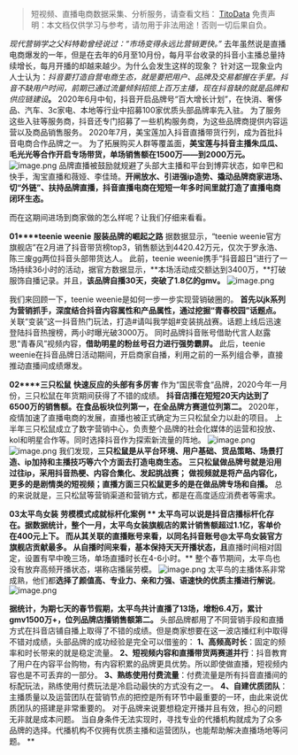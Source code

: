 
>
> 短视频、直播电商数据采集、分析服务，请查看文档： [TitoData](https://www.titodata.com?from=douyinarticle)
> 免责声明：本文档仅供学习与参考，请勿用于非法用途！否则一切后果自负。
> 



_现代营销学之父科特勒曾经说过：“市场变得永远比营销更快。”_
去年虽然说是直播电商爆发的一年，但是在去年的6月至10月份，每月平台收录的抖音小主播总量持续增长，每月开播的却越来越少。为什么会发生这样的现象？
针对这一现象业内人士认为：_抖音要打造自营电商生态，就是要把用户、品牌及交易都握在手里。抖音不缺用户时间，前期已通过流量倾斜招揽上百万主播，现在抖音缺的就是品牌和供应链建设_**。**
2020年6月中旬，抖音开启品牌号“百大增长计划”，在快消、奢侈品、汽车、3c家电、本地等行业中招募100家优质头部品牌率先入驻。
为了服务这些入驻等服务商，抖音还专门招募了一些机构服务商，为这些品牌商提供内容运营以及商品销售服务。
2020年7月，美宝莲加入抖音直播带货行列，成为首批抖音电商合作品牌之一。
为了拓展购买人群等覆盖面，**美宝莲与抖音主播朱瓜瓜、毛光光等合作开启专场带货，单场销售额在1500万——到2000万元。**
![image.png](https://cdn.nlark.com/yuque/0/2021/png/97322/1616986137102-16717067-a39e-4286-85db-74ee97b8ad7e.png#align=left&display=inline&height=656&margin=%5Bobject%20Object%5D&name=image.png&originHeight=1312&originWidth=1080&size=917878&status=done&style=none&width=540)
品牌直播被鼓励就规避了头部大主播和平台到博弈状态，如辛巴和快手，淘宝直播和薇娅、李佳琦。**开闸放水、引进强ip造势、撬动品牌商家进场、切“外链”、扶持品牌直播，抖音直播电商在短短一年多时间里就打造了直播电商闭环生态。**

而在这期间进场到商家做的怎么样呢？让我们仔细来看看。

**01****teenie weenie**
**服装品牌的崛起之路**
据数据显示，“teenie weenie官方旗舰店”在2月进了抖音带货榜top3，销售额达到4420.42万元，仅次于罗永浩、陈三废gg两位抖音头部带货达人。
此前，teenie weenie携手“抖音超日”进行了一场持续36小时的活动，据官方数据显示，**本场活动成交额达到3400万，**打破服饰自播记录。并且，**该品牌自播30天，突破了1.8亿的gmv。**
![image.png](https://cdn.nlark.com/yuque/0/2021/png/97322/1616986144762-2b110624-2151-4d5a-bf34-622f9422c4fd.png#align=left&display=inline&height=445&margin=%5Bobject%20Object%5D&name=image.png&originHeight=891&originWidth=441&size=604418&status=done&style=none&width=220.5)


我们来回顾一下，teenie weenie是如何一步一步实现营销破圈的。
**首先以jk系列为营销抓手，深度结合抖音内容属性和产品属性，通过挖掘“青春校园”话题点。**
关联“变装”这一抖音热门玩法，打造#请叫我学姐#变装挑战赛。话题上线后迅速登陆抖音热搜榜，两小时曝光破3000万。
同时品牌抖音账号借助代言人赵露思“青春风”视频内容，**借助明星的粉丝号召力进行强势霸屏。**
此后，teenie weenie在抖音品牌日活动期间，开启商家自播，利用之前的一系列组合拳，直接推动直播间成绩爆发。

**02****三只松鼠**
**快速反应的头部有多厉害**
作为“国民零食“品牌，2020今年一月份，三只松鼠在年货期间获得了不错的成绩。
**抖音店播在短短20天内达到了6500万的销售额。在食品板块位列第一，在全品牌方赛道位列第二。**
2020年，疫情加速了直播电商的发展，直播也被正式确定为三只松鼠全力以赴的项目。
上半年三只松鼠成立了数字营销中心，负责整个品牌的社会化媒体的运营和投放、kol和明星合作等。同时选择抖音作为探索新流量的阵地。
![image.png](https://cdn.nlark.com/yuque/0/2021/png/97322/1616986153443-671d0e92-51f6-478b-8603-713eed7f9a49.png#align=left&display=inline&height=264&margin=%5Bobject%20Object%5D&name=image.png&originHeight=527&originWidth=940&size=291915&status=done&style=none&width=470)
![image.png](https://cdn.nlark.com/yuque/0/2021/png/97322/1616986159690-125ab7b7-f354-497c-ae0b-6dc98b98dea8.png#align=left&display=inline&height=163&margin=%5Bobject%20Object%5D&name=image.png&originHeight=325&originWidth=866&size=79196&status=done&style=none&width=433)
我们发现，**三只松鼠是从平台环境、用户基础、货品策略、场景打造、ip加持和主播技巧等六个方面去打造电商生态。**
**三只松鼠做品牌号就是沿用过往ip，采用抖音热梗、内容合集化、发起挑战赛；**
**做视频就是将产品内容化，更多的是剧情类的短视频；直播方面三只松鼠更多的是在做品牌专场和自播。**
总的来说就是，三只松鼠等营销渠道和营销方式，都是在高度适应消费者等需求。

**03太平鸟女装**
**劳模模式成就标杆化案例
**
太平鸟可以说是抖音店播标杆化存在。**据数据统计，整个一月，太平鸟女装旗舰店的累计销售额超过1.1亿，客单价在400元上下。**
而从其关联的直播账号来看，以同名抖音账号@太平鸟女装官方旗舰店贡献最多。
从自播时间来看，基本保持天天开播状态，且**直播时间相对固定，设置有早中晚三场，单场直播时长在4-6小时。**
整个春节期间，太平鸟也没有放弃高频开播状态，堪称店播届劳模。
![image.png](https://cdn.nlark.com/yuque/0/2021/png/97322/1616986167249-cd8ca9b5-f239-4a05-9702-bac4b9ea4528.png#align=left&display=inline&height=538&margin=%5Bobject%20Object%5D&name=image.png&originHeight=1076&originWidth=1080&size=532341&status=done&style=none&width=540)
太平鸟的主播体系非常成熟，他们都**选择了颜值高、专业力、亲和力强、语速快的优质主播进行解说**。
![image.png](https://cdn.nlark.com/yuque/0/2021/png/97322/1616986173710-6eddb6c4-82ef-44eb-bbc7-e39636ca946f.png#align=left&display=inline&height=1098&margin=%5Bobject%20Object%5D&name=image.png&originHeight=2196&originWidth=1080&size=2867690&status=done&style=none&width=540)


**据统计，为期七天的春节假期，太平鸟共计直播了13场，增粉6.4万，累计gmv1500万+，位列品牌店播销售额第二。**
头部品牌都用了不同营销手段和直播方式在抖音店铺自播上取得了不错的成绩。但是商家想要在这一波店播红利中取得不错对成绩，头部品牌的成功经验是完全可以借鉴的：
**1、高频高时长**：固定的频率和时长带来的就是稳定流量。
**2、短视频内容和直播带货两赛道并行**：抖音教育了用户在内容平台购物，有内容积累的品牌更具优势。所以即使做直播，短视频内容也是不可丢弃的一部分。
**3、熟练使用付费流量**：付费流量是所有抖音直播间的标配玩法，熟练使用付费玩法是冷启动最快的方式没有之一。
**4、自建优质团队**：主播质量以及运营团队在营销节点的把控是所有环节中最重要的一环，由此来说优质团队的搭建是非常重要的。
对于品牌来说要想稳定开播并且有效，担心的问题无非就是成本问题。
当自身条件无法实现时，寻找专业的代播机构就成为了众多品牌的选择。代播机构不仅拥有优质主播和运营团队，也能帮助解决直播场地等问题。
**


